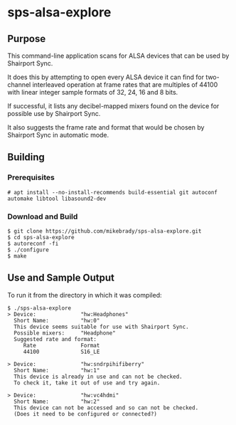 # sps-alsa-explore
## Purpose
This command-line application scans for ALSA devices that can be used by Shairport Sync.

It does this by attempting to open every ALSA device it can find for two-channel interleaved operation at
frame rates that are multiples of 44100 with linear integer sample formats of 32, 24, 16 and 8 bits.

If successful, it lists any decibel-mapped mixers found on the device for possible use by Shairport Sync.

It also suggests the frame rate and format that would be chosen by Shairport Sync in automatic mode.


## Building
### Prerequisites
```
# apt install --no-install-recommends build-essential git autoconf automake libtool libasound2-dev
```
### Download and Build
```
$ git clone https://github.com/mikebrady/sps-alsa-explore.git
$ cd sps-alsa-explore
$ autoreconf -fi
$ ./configure
$ make
```
## Use and Sample Output
To run it from the directory in which it was compiled:
```
$ ./sps-alsa-explore 
> Device:              "hw:Headphones"
  Short Name:          "hw:0"
  This device seems suitable for use with Shairport Sync.
  Possible mixers:     "Headphone"
  Suggested rate and format:
     Rate              Format
     44100             S16_LE

> Device:              "hw:sndrpihifiberry"
  Short Name:          "hw:1"
  This device is already in use and can not be checked.
  To check it, take it out of use and try again.

> Device:              "hw:vc4hdmi"
  Short Name:          "hw:2"
  This device can not be accessed and so can not be checked.
  (Does it need to be configured or connected?)


```
